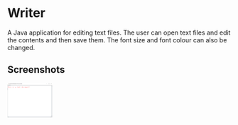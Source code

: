 Writer
===================================

A Java application for editing text files. The user can open text
files and edit the contents and then save them. The font size and
font colour can also be changed.

Screenshots
-----------------------------------

<img src="/screenshots/text_editing_screenshot.png" alt="Text Editing Screenshot" width="20%"/>
